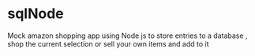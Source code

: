 # sqlNode

Mock amazon shopping app using Node js to store entries to a database , shop the current selection or sell your own items and add to it
